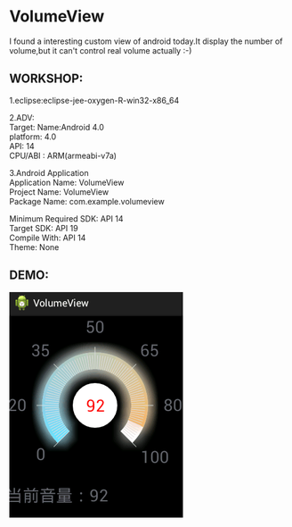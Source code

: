 # VolumeView
I found a interesting custom view of android today.It display the number of volume,but it can't control real volume actually :-)

<h2>WORKSHOP:</h2>
1.eclipse:eclipse-jee-oxygen-R-win32-x86_64<br>

2.ADV: <br>
Target: Name:Android 4.0 <br>
platform: 4.0 <br>
API: 14 <br>
CPU/ABI : ARM(armeabi-v7a) <br>

3.Android Application <br>
Application Name: VolumeView <br>
Project Name: VolumeView <br>
Package Name: com.example.volumeview <br>

Minimum Required SDK: API 14 <br>
Target SDK: API 19 <br>
Compile With: API 14 <br>
Theme: None <br>

<h2>DEMO:</h2>

![image](https://github.com/guruguruya/VolumeView/blob/master/demo.png)
